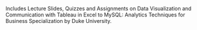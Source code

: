 Includes Lecture Slides, Quizzes and Assignments on Data Visualization and Communication with Tableau in Excel to MySQL: Analytics Techniques for Business Specialization by Duke University.
